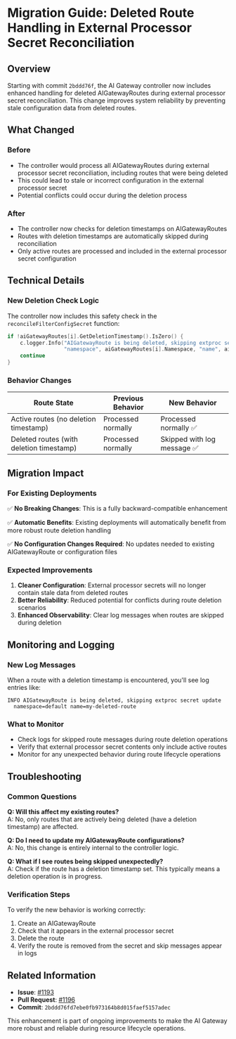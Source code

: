 # Migration Guide: Deleted Route Handling in External Processor Secret Reconciliation

## Overview

Starting with commit `2bddd76f`, the AI Gateway controller now includes enhanced handling for deleted AIGatewayRoutes during external processor secret reconciliation. This change improves system reliability by preventing stale configuration data from deleted routes.

## What Changed

### Before
- The controller would process all AIGatewayRoutes during external processor secret reconciliation, including routes that were being deleted
- This could lead to stale or incorrect configuration in the external processor secret
- Potential conflicts could occur during the deletion process

### After
- The controller now checks for deletion timestamps on AIGatewayRoutes
- Routes with deletion timestamps are automatically skipped during reconciliation
- Only active routes are processed and included in the external processor secret configuration

## Technical Details

### New Deletion Check Logic

The controller now includes this safety check in the `reconcileFilterConfigSecret` function:

```go
if !aiGatewayRoutes[i].GetDeletionTimestamp().IsZero() {
    c.logger.Info("AIGatewayRoute is being deleted, skipping extproc secret update", 
                  "namespace", aiGatewayRoutes[i].Namespace, "name", aiGatewayRoutes[i].Name)
    continue
}
```

### Behavior Changes

| Route State | Previous Behavior | New Behavior |
|-------------|-------------------|--------------|
| Active routes (no deletion timestamp) | Processed normally | Processed normally ✅ |
| Deleted routes (with deletion timestamp) | Processed normally | Skipped with log message ✅ |

## Migration Impact

### For Existing Deployments

✅ **No Breaking Changes**: This is a fully backward-compatible enhancement

✅ **Automatic Benefits**: Existing deployments will automatically benefit from more robust route deletion handling

✅ **No Configuration Changes Required**: No updates needed to existing AIGatewayRoute or configuration files

### Expected Improvements

1. **Cleaner Configuration**: External processor secrets will no longer contain stale data from deleted routes
2. **Better Reliability**: Reduced potential for conflicts during route deletion scenarios  
3. **Enhanced Observability**: Clear log messages when routes are skipped during deletion

## Monitoring and Logging

### New Log Messages

When a route with a deletion timestamp is encountered, you'll see log entries like:

```
INFO AIGatewayRoute is being deleted, skipping extproc secret update
  namespace=default name=my-deleted-route
```

### What to Monitor

- Check logs for skipped route messages during route deletion operations
- Verify that external processor secret contents only include active routes
- Monitor for any unexpected behavior during route lifecycle operations

## Troubleshooting

### Common Questions

**Q: Will this affect my existing routes?**  
A: No, only routes that are actively being deleted (have a deletion timestamp) are affected.

**Q: Do I need to update my AIGatewayRoute configurations?**  
A: No, this change is entirely internal to the controller logic.

**Q: What if I see routes being skipped unexpectedly?**  
A: Check if the route has a deletion timestamp set. This typically means a deletion operation is in progress.

### Verification Steps

To verify the new behavior is working correctly:

1. Create an AIGatewayRoute
2. Check that it appears in the external processor secret
3. Delete the route
4. Verify the route is removed from the secret and skip messages appear in logs

## Related Information

- **Issue**: [#1193](https://github.com/envoyproxy/ai-gateway/issues/1193)
- **Pull Request**: [#1196](https://github.com/envoyproxy/ai-gateway/pull/1196)
- **Commit**: `2bddd76fd7ebe0fb973164b8d015faef5157adec`

This enhancement is part of ongoing improvements to make the AI Gateway more robust and reliable during resource lifecycle operations.